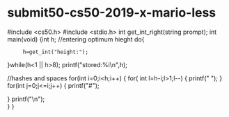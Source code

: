 # submit50-cs50-2019-x-mario-less 
#include <cs50.h>
#include <stdio.h>
int get_int_right(string prompt);
int main(void)
{int h;
 //entering optimum hieght 
 do{
     
         h=get_int("height:");
         
 }while(h<1 || h>8);
    printf("stored:%i\n",h);

//hashes and spaces
 for(int i=0;i<h;i++)
 { for( int l=h-i;l>1;l--)
     {
     printf(" ");
 }
 for(int j=0;j<=i;j++)
 {
     printf("#"); 
     
 } 
   printf("\n");  
 }
}
